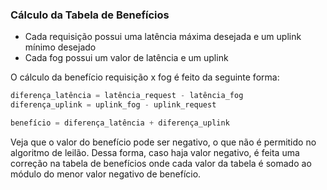 ### Cálculo da Tabela de Benefícios
- Cada requisição possui uma latência máxima desejada e um uplink mínimo desejado
- Cada fog possui um valor de latência e um uplink


O cálculo da benefício requisição x fog é feito da seguinte forma:

```py
diferença_latência = latência_request - latência_fog
diferença_uplink = uplink_fog - uplink_request

benefício = diferença_latência + diferença_uplink
```

Veja que o valor do benefício pode ser negativo, o que não é permitido no algoritmo de leilão. Dessa forma, caso haja valor negativo, é feita uma correção na tabela de benefícios onde cada valor da tabela é somado ao módulo do menor valor negativo de benefício.